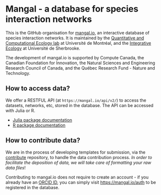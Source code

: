 # Mangal - a database for species interaction networks

This is the GitHub organisation for [mangal.io](https://mangal.io), an interactive database of species interaction networks. It is maintained by the [Quantitative and Computational Ecology lab](https://poisotlab.io./) at Université de Montréal, and the [Integrative Ecology](https://ielab.recherche.usherbrooke.ca/) at Université de Sherbrooke.

The development of mangal.io is supported by Compute Canada, the Canadian Foundation for Innovation, the Natural Sciences and Engineering Research Council of Canada, and the Québec Research Fund - Nature and Technology.

## How to access data?

We offer a RESTFUL API (at `https://mangal.io/api/v2/`) to access the datasets, networks, etc, stored in the database. The API can be accessed with Julia or R.

- [Julia package documentation](https://docs.ecojulia.org/Mangal.jl/stable/)
- [R package documentation](https://docs.ropensci.org/rmangal/)

## How to contribute data?

We are in the process of developing templates for submission, via the [contribute](https://github.com/mangal-interactions/contribute) repository, to handle the data contribution process. *In order to facilitate the deposition of data, we will take care of formatting your raw data files*!

Contributing to mangal.io does not require to create an account - if you already have an [ORCID ID](https://orcid.org/), you can simply visit <https://mangal.io/auth> to be registered in the database. 
